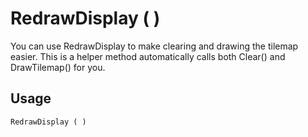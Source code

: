 # RedrawDisplay ( )

You can use RedrawDisplay to make clearing and drawing the tilemap easier. This is a helper method automatically calls both Clear() and DrawTilemap() for you.

## Usage

`RedrawDisplay ( )`


